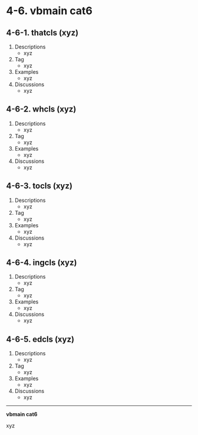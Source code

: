 # 4-6\. vbmain cat6

## 4-6-1\. thatcls (xyz)

1. Descriptions
    - xyz
2. Tag
    - xyz
3. Examples
    - xyz
4. Discussions
    - xyz

## 4-6-2\. whcls (xyz)

1. Descriptions
    - xyz
2. Tag
    - xyz
3. Examples
    - xyz
4. Discussions
    - xyz

## 4-6-3\. tocls (xyz)

1. Descriptions
    - xyz
2. Tag
    - xyz
3. Examples
    - xyz
4. Discussions
    - xyz

## 4-6-4\. ingcls (xyz)

1. Descriptions
    - xyz
2. Tag
    - xyz
3. Examples
    - xyz
4. Discussions
    - xyz

## 4-6-5\. edcls (xyz)

1. Descriptions
    - xyz
2. Tag
    - xyz
3. Examples
    - xyz
4. Discussions
    - xyz

---

**vbmain cat6**

xyz
